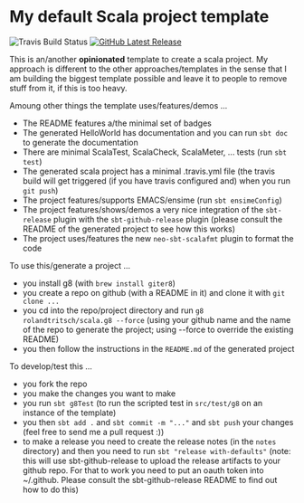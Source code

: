 # My default Scala project template

![Travis Build Status](https://travis-ci.org/rolandtritsch/scala.g8.svg?branch=master)
[![GitHub Latest Release](http://img.shields.io/github/release/rolandtritsch/scala.g8/all.svg)](https://github.com/rolandtritsch/scala.g8/releases/latest)

This is an/another **opinionated** template to create a scala project. My approach is different to the other approaches/templates in the sense that I am building the biggest template possible and leave it to people to remove stuff from it, if this is too heavy.

Amoung other things the template uses/features/demos ...

* The README features a/the minimal set of badges
* The generated HelloWorld has documentation and you can run `sbt doc` to generate the documentation
* There are minimal ScalaTest, ScalaCheck, ScalaMeter, ... tests (run `sbt test`)
* The generated scala project has a minimal .travis.yml file (the travis build will get triggered (if you have travis configured and) when you run `git push`)
* The project features/supports EMACS/ensime (run `sbt ensimeConfig`)
* The project features/shows/demos a very nice integration of the `sbt-release` plugin with the `sbt-github-release` plugin (please consult the README of the generated project to see how this works)
* The project uses/features the new `neo-sbt-scalafmt` plugin to format the code

To use this/generate a project ...

* you install g8 (with `brew install giter8`)
* you create a repo on github (with a README in it) and clone it with `git clone ...`
* you cd into the repo/project directory and run `g8 rolandtritsch/scala.g8 --force` (using your github name and the name of the repo to generate the project; using --force to override the existing README)
* you then follow the instructions in the `README.md` of the generated project

To develop/test this ...

* you fork the repo
* you make the changes you want to make
* you run `sbt g8Test` (to run the scripted test in `src/test/g8` on an instance of the template)
* you then `sbt add .` and `sbt commit -m "..."` and `sbt push` your changes (feel free to send me a pull request :))
* to make a release you need to create the release notes (in the `notes` directory) and then you need to run `sbt "release with-defaults"` (note: this will use sbt-github-release to upload the release artifacts to your github repo. For that to work you need to put an oauth token into ~/.github. Please consult the sbt-github-release README to find out how to do this)
